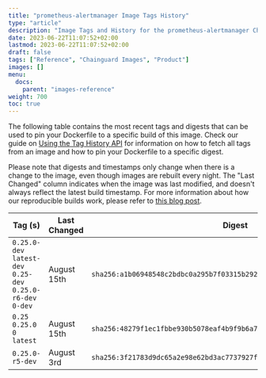 ```yaml
---
title: "prometheus-alertmanager Image Tags History"
type: "article"
description: "Image Tags and History for the prometheus-alertmanager Chainguard Image"
date: 2023-06-22T11:07:52+02:00
lastmod: 2023-06-22T11:07:52+02:00
draft: false
tags: ["Reference", "Chainguard Images", "Product"]
images: []
menu:
  docs:
    parent: "images-reference"
weight: 700
toc: true
---
```


The following table contains the most recent tags and digests that can be used to pin your Dockerfile to a specific build of this image. Check our guide on [Using the Tag History API](/chainguard/chainguard-images/using-the-tag-history-api/) for information on how to fetch all tags from an image and how to pin your Dockerfile to a specific digest.

Please note that digests and timestamps only change when there is a change to the image, even though images are rebuilt every night. The "Last Changed" column indicates when the image was last modified, and doesn't always reflect the latest build timestamp. For more information about how our reproducible builds work, please refer to [this blog post](https://www.chainguard.dev/unchained/reproducing-chainguards-reproducible-image-builds).

| Tag (s)                                                       | Last Changed | Digest                                                                    |
|---------------------------------------------------------------|--------------|---------------------------------------------------------------------------|
|  `0.25.0-dev` `latest-dev` `0.25-dev` `0.25.0-r6-dev` `0-dev` | August 15th  | `sha256:a1b06948548c2bdbc0a295b7f03315b292024bfa08a64ef13785c7b7898a5d2e` |
|  `0.25` `0.25.0` `0` `latest`                                 | August 15th  | `sha256:48279f1ec1fbbe930b5078eaf4b9f9b6a7ef6093f8e361874ecc3de9edb01130` |
|  `0.25.0-r5-dev`                                              | August 3rd   | `sha256:3f21783d9dc65a2e98e62bd3ac7737927ff07fff905a8e7ff0fda8de76bbf9bc` |
